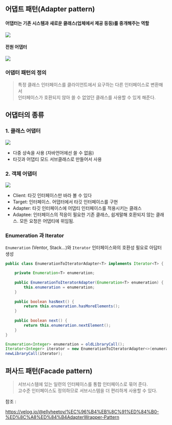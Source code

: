 ## 어댑트 패턴(Adapter pattern)

#### 어댑터는 기존 시스템과 새로운 클래스(업체에서 제공 등등)를 중개해주는 역할
![](https://t1.daumcdn.net/cfile/tistory/24689A505402C0D71E)

#### 전원 어댑터
![](https://miro.medium.com/max/504/1*Hdu879lBhjlVphUulWZXzg.jpeg)

### 어댑터 패턴의 정의
>특정 클래스 인터페이스를 클라이언트에서 요구하는 다른 인터페이스로 변환해서  
인터페이스가 호환되지 않아 쓸 수 없었던 클래스를 사용할 수 있게 해준다.

## 어댑터의 종류

### 1. 클래스 어댑터 

![](https://t1.daumcdn.net/cfile/tistory/99BA9A475BC348560B)

- 다중 상속을 사용 (자바언어에선 쓸 수 없음)
- 타깃과 어댑티 모드 서브클래스로 만들어서 사용

### 2. 객체 어댑터

![](https://velog.velcdn.com/images%2Fellyheetov%2Fpost%2Fc1df519d-c3f6-451d-973b-618f1d6b4b18%2F%E1%84%89%E1%85%B3%E1%84%8F%E1%85%B3%E1%84%85%E1%85%B5%E1%86%AB%E1%84%89%E1%85%A3%E1%86%BA%202022-03-14%20%E1%84%8B%E1%85%A9%E1%84%92%E1%85%AE%206.53.13.png)

- Client: 타깃 인터페이스만 바라 볼 수 있다
- Target: 인터페이스. 어댑터에서 타깃 인터페이스를 구현
- Adapter: 타깃 인터페이스에 어댑티 인터페이스를 적용시키는 클래스
- Adaptee: 인터페이스의 적응이 필요한 기존 클래스, 쉽게말해 호환되지 않는 클래스. 모든 요청은 어댑티에 위임됨.

### Enumeration 과 Iterator

`Enumeration` (Ventor, Stack...)와 `Iterator` 인터페이스와의 호환성 필요로 아답터 생성

```java
public class EnumerationToIteratorAdapter<T> implements Iterator<T> {

    private Enumeration<T> enumeration;
    
    public EnumerationToIteratorAdapter(Enumeration<T> enumeration) {
        this.enumeration = enumeration;
    }
    
    public boolean hasNext() {
        return this.enumeration.hasMoreElements();
    }
    
    public boolean next() {
        return this.enumeration.nextElement();
    }
}
```

```java
Enumeration<Integer> enumeration = oldLibraryCall();
Iterator<Integer> iterator = new EnumerationToIteratorAdapter<>(enumeration);
newLibraryCall(iterator);
```
## 퍼사드 패턴(Facade pattern)

>서브시스템에 있는 일련의 인터페이스를 통합 인터페이스로 묶어 준다.  
고수준 인터페이스도 정의하므로 서브시스템을 더 편리하게 사용할 수 있다.


참조 : 

https://velog.io/@ellyheetov/%EC%96%B4%EB%8C%91%ED%84%B0-%ED%8C%A8%ED%84%B4AdapterWrapper-Pattern
